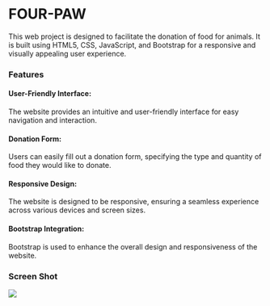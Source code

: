 <h1>FOUR-PAW</h1>

<p>This web project is designed to facilitate the donation of food for animals. It is built using HTML5, CSS, JavaScript, and Bootstrap for a responsive and visually appealing user experience.</p>

<h3>Features</h3>
<h4>User-Friendly Interface:</h4> The website provides an intuitive and user-friendly interface for easy navigation and interaction.

<h4>Donation Form:</h4> Users can easily fill out a donation form, specifying the type and quantity of food they would like to donate.

<h4>Responsive Design:</h4> The website is designed to be responsive, ensuring a seamless experience across various devices and screen sizes.

<h4>Bootstrap Integration:</h4> Bootstrap is used to enhance the overall design and responsiveness of the website.

<h3>Screen Shot</h3>

![](Kısatanıtım.gif)
